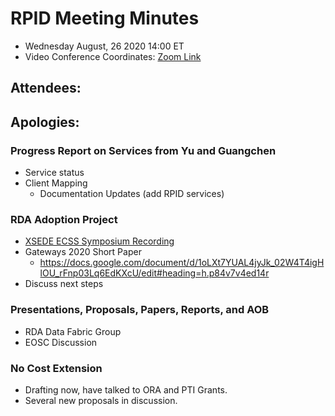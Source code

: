 # RPID Meeting Minutes
   * Wednesday August, 26 2020 14:00 ET 
   * Video Conference Coordinates: [Zoom Link](https://iu.zoom.us/my/rquick)
   
## Attendees: 
## Apologies: 
   
### Progress Report on Services from Yu and Guangchen
   * Service status
   * Client Mapping
      * Documentation Updates (add RPID services)
   
### RDA Adoption Project
   * [XSEDE ECSS Symposium Recording](https://www.xsede.org/for-users/ecss/ecss-symposium)
   * Gateways 2020 Short Paper 
      * https://docs.google.com/document/d/1oLXt7YUAL4jyJk_02W4T4igHlOU_rFnp03Lq6EdKXcU/edit#heading=h.p84v7v4ed14r
   * Discuss next steps
   
### Presentations, Proposals, Papers, Reports, and AOB
   * RDA Data Fabric Group
   * EOSC Discussion
   
### No Cost Extension
   * Drafting now, have talked to ORA and PTI Grants.
   * Several new proposals in discussion. 

   

